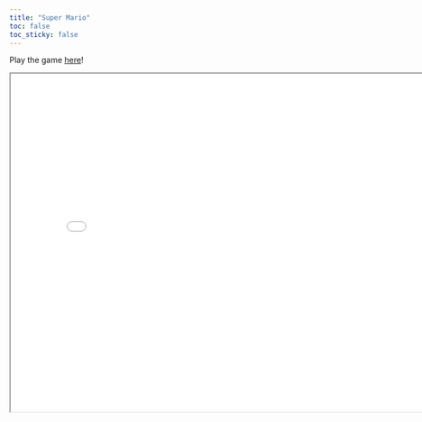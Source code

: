 ```yaml
---
title: "Super Mario"
toc: false
toc_sticky: false
---
```


Play the game [here](/assets/game/Lab04.html)!

<iframe src="/assets/game/Lab04.html" width="800" height="600">

</iframe>

